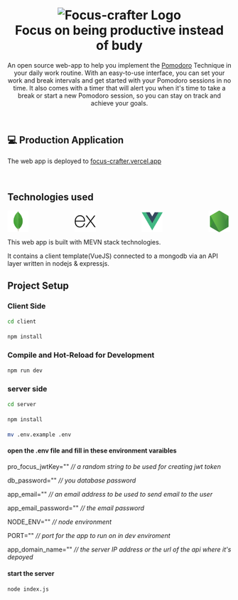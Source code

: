 <h1 align="center">
  <a target="_blank" src="https://focus-crafter.vercel.app">
  <img src="https://focus-crafter.vercel.app/logo.png" alt="Focus-crafter Logo" width="224px"/><br/>
  </a>
  Focus on being productive instead of budy
</h1>
<p align="center">An open source web-app to help you implement the <a href="https://en.wikipedia.org/wiki/Pomodoro_Technique" target="_blank">Pomodoro</a> Technique in your daily work routine. 
With an easy-to-use interface, you can set your work and break intervals and get started with your Pomodoro sessions in no time. 
It also comes with a timer that will alert you when it's time to take a break or start a new Pomodoro session, so you can stay on track and achieve your goals.</p>

<br/>

## 💻 Production Application

The web app is deployed to [focus-crafter.vercel.app](https://focus-crafter.vercel.app)

<br/>


## Technologies used

<div style="display: flex; justify-content: space-between;">
  <img src="https://raw.githubusercontent.com/devicons/devicon/master/icons/mongodb/mongodb-original.svg"  style="margin-right: 3px;" width="48">
  <img src="https://raw.githubusercontent.com/devicons/devicon/master/icons/express/express-original.svg"  style="margin-right: 3px;" width="48">
  <img src="https://raw.githubusercontent.com/devicons/devicon/master/icons/vuejs/vuejs-original.svg"  style="margin-right: 3px;" width="48">   
  <img src="https://raw.githubusercontent.com/devicons/devicon/master/icons/nodejs/nodejs-original.svg"  style="margin-right: 3px;" width="48">  
</div>


This web app is built with MEVN stack technologies. 

It contains a client template(VueJS) connected to a mongodb via an API layer written in nodejs & expressjs.

## Project Setup

### Client Side

```sh
cd client

npm install
```

### Compile and Hot-Reload for Development


```sh
npm run dev
```

### server side


```sh
cd server

npm install

mv .env.example .env

```
<h4>open the .env file and fill in these environment  varaibles </h4>


<p> pro_focus_jwtKey="" <i> // a random string to be used for creating jwt token </i> </p>
<p> db_password=""   <i> // you database password  </i> </p> 
<p> app_email=""  <i> // an email address to be used to send email to the user  </i> </p> 
<p>  app_email_password=""  <i> // the email password  </i> </p> 
<p>  NODE_ENV=""  <i> // node environment  </i> </p> 
<p>  PORT=""  <i> // port for the app to run on in dev enviroment  </i> </p> 
<p>  app_domain_name=""  <i> // the server IP address or the url of the api where it's depoyed  </i> </p> 


#### start the server 
```sh
node index.js
```



